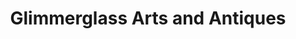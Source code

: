 ---
title: "Glimmerglass Arts and Antiques"
url: /cooperstown/glimmerglass-arts-and-antiques/
shop: antiques
---